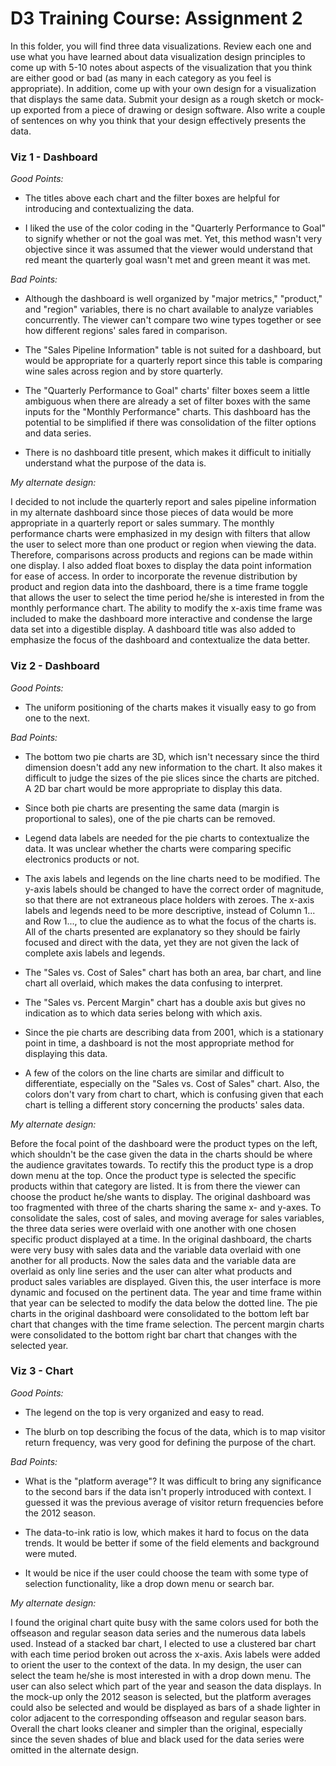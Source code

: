 # D3 Training Course: Assignment 2

In this folder, you will find three data visualizations. Review each one and use what you have learned about data visualization design principles to come up with 5-10 notes about aspects of the visualization that you think are either good or bad (as many in each category as you feel is appropriate). In addition, come up with your own design for a visualization that displays the same data. Submit your design as a rough sketch or mock-up exported from a piece of drawing or design software. Also write a couple of sentences on why you think that your design effectively presents the data.


### Viz 1 - Dashboard
*Good Points:*

- The titles above each chart and the filter boxes are helpful for introducing and contextualizing the data.

- I liked the use of the color coding in the "Quarterly Performance to Goal" to signify whether or not the goal was met. Yet, this method wasn't very objective since it was assumed that the viewer would understand that red meant the quarterly goal wasn't met and green meant it was met. 

*Bad Points:*

- Although the dashboard is well organized by "major metrics," "product," and "region" variables, there is no chart available to analyze variables concurrently. The viewer can't compare two wine types together or see how different regions' sales fared in comparison.

- The "Sales Pipeline Information" table is not suited for a dashboard, but would be appropriate for a quarterly report since this table is comparing wine sales across region and by store quarterly.

- The "Quarterly Performance to Goal" charts' filter boxes seem a little ambiguous when there are already a set of filter boxes with the same inputs for the "Monthly Performance" charts. This dashboard has the potential to be simplified if there was consolidation of the filter options and data series. 

- There is no dashboard title present, which makes it difficult to initially understand what the purpose of the data is.

*My alternate design:*

I decided to not include the quarterly report and sales pipeline information in my alternate dashboard since those pieces of data would be more appropriate in a quarterly report or sales summary. The monthly performance charts were emphasized in my design with filters that allow the user to select more than one product or region when viewing the data. Therefore, comparisons across products and regions can be made within one display. I also added float boxes to display the data point information for ease of access. In order to incorporate the revenue distribution by product and region data into the dashboard, there is a time frame toggle that allows the user to select the time period he/she is interested in from the monthly performance chart. The ability to modify the x-axis time frame was included to make the dashboard more interactive and condense the large data set into a digestible display. A dashboard title was also added to emphasize the focus of the dashboard and contextualize the data better.

### Viz 2 - Dashboard
*Good Points:*

- The uniform positioning of the charts makes it visually easy to go from one to the next.

*Bad Points:*

- The bottom two pie charts are 3D, which isn't necessary since the third dimension doesn't add any new information to the chart. It also makes it difficult to judge the sizes of the pie slices since the charts are pitched. A 2D bar chart would be more appropriate to display this data.

- Since both pie charts are presenting the same data (margin is proportional to sales), one of the pie charts can be removed. 

- Legend data labels are needed for the pie charts to contextualize the data. It was unclear whether the charts were comparing specific electronics products or not.

- The axis labels and legends on the line charts need to be modified. The y-axis labels should be changed to have the correct order of magnitude, so that there are not extraneous place holders with zeroes. The x-axis labels and legends need to be more descriptive, instead of Column 1... and Row 1..., to clue the audience as to what the focus of the charts is. All of the charts presented are explanatory so they should be fairly focused and direct with the data, yet they are not given the lack of complete axis labels and legends.

- The "Sales vs. Cost of Sales" chart has both an area, bar chart, and line chart all overlaid, which makes the data confusing to interpret.

- The "Sales vs. Percent Margin" chart has a double axis but gives no indication as to which data series belong with which axis.

- Since the pie charts are describing data from 2001, which is a stationary point in time, a dashboard is not the most appropriate method for displaying this data.

- A few of the colors on the line charts are similar and difficult to differentiate, especially on the "Sales vs. Cost of Sales" chart. Also, the colors don't vary from chart to chart, which is confusing given that each chart is telling a different story concerning the products' sales data. 

*My alternate design:*

Before the focal point of the dashboard were the product types on the left, which shouldn't be the case given the data in the charts should be where the audience gravitates towards. To rectify this the product type is a drop down menu at the top. Once the product type is selected the specific products within that category are listed. It is from there the viewer can choose the product he/she wants to display. The original dashboard was too fragmented with three of the charts sharing the same x- and y-axes. To consolidate the sales, cost of sales, and moving average for sales variables, the three data series were overlaid with one another with one chosen specific product displayed at a time. In the original dashboard, the charts were very busy with sales data and the variable data overlaid with one another for all products. Now the sales data and the variable data are overlaid as only line series and the user can alter what products and product sales variables are displayed. Given this, the user interface is more dynamic and focused on the pertinent data. The year and time frame within that year can be selected to modify the data below the dotted line. The pie charts in the original dashboard were consolidated to the bottom left bar chart that changes with the time frame selection. The percent margin charts were consolidated to the bottom right bar chart that changes with the selected year. 

### Viz 3 - Chart
*Good Points:*

- The legend on the top is very organized and easy to read. 

- The blurb on top describing the focus of the data, which is to map visitor return frequency, was very good for defining the purpose of the chart. 

*Bad Points:*

- What is the "platform average"? It was difficult to bring any significance to the second bars if the data isn't properly introduced with context. I guessed it was the previous average of visitor return frequencies before the 2012 season. 

- The data-to-ink ratio is low, which makes it hard to focus on the data trends. It would be better if some of the field elements and background were muted.

- It would be nice if the user could choose the team with some type of selection functionality, like a drop down menu or search bar.  

*My alternate design:*

I found the original chart quite busy with the same colors used for both the offseason and regular season data series and the numerous data labels used. Instead of a stacked bar chart, I elected to use a clustered bar chart with each time period broken out across the x-axis. Axis labels were added to orient the user to the context of the data. In my design, the user can select the team he/she is most interested in with a drop down menu. The user can also select which part of the year and season the data displays. In the mock-up only the 2012 season is selected, but the platform averages could also be selected and would be displayed as bars of a shade lighter in color adjacent to the corresponding offseason and regular season bars. Overall the chart looks cleaner and simpler than the original, especially since the seven shades of blue and black used for the data series were omitted in the alternate design. 